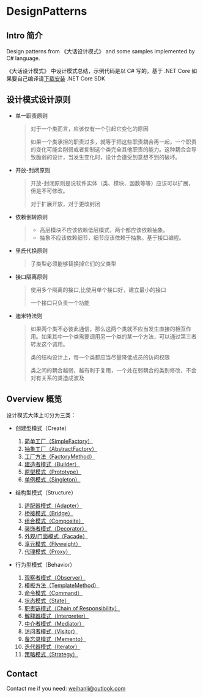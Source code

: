 # DesignPatterns

## Intro 简介

Design patterns from 《大话设计模式》 and some samples implemented by C# language.

《大话设计模式》 中设计模式总结，示例代码是以 C# 写的，基于 .NET Core 如果要自己编译请[下载安装](https://www.microsoft.com/net/download) .NET Core SDK

## 设计模式设计原则

- 单一职责原则

    > 对于一个类而言，应该仅有一个引起它变化的原因
    >
    > 如果一个类承担的职责过多，就等于把这些职责耦合再一起，一个职责的变化可能会削弱或者抑制这个类完全其他职责的能力。这种耦合会导致脆弱的设计，当发生变化时，设计会遭受到意想不到的破坏。

- 开放-封闭原则

    > 开放-封闭原则是说软件实体（类、模块、函数等等）应该可以扩展，但是不可修改。
    >
    > 对于扩展开放，对于更改封闭

- 依赖倒转原则

    > - 高层模块不应该依赖低层模式，两个都应该依赖抽象。
    > - 抽象不应该依赖细节，细节应该依赖于抽象。基于接口编程。

- 里氏代换原则

    > 子类型必须能够替换掉它们的父类型

- 接口隔离原则

    > 使用多个隔离的接口,比使用单个接口好，建立最小的接口
    >
    > 一个接口只负责一个功能

- 迪米特法则

    > 如果两个类不必彼此通信，那么这两个类就不应当发生直接的相互作用。如果其中一个类需要调用另一个类的某一个方法，可以通过第三者转发这个调用。
    >
    > 类的结构设计上，每一个类都应当尽量降低成员的访问权限
    >
    > 类之间的耦合越弱，越有利于复用，一个处在弱耦合的类别修改，不会对有关系的类造成波及

## Overview 概览

设计模式大体上可分为三类：

- 创建型模式（Create）
    1. [简单工厂（SimpleFactory）](./CreatePattern/SimpleFactoryPattern)
    1. [抽象工厂（AbstractFactory）](./CreatePattern/AbstractFactoryPattern)
    1. [工厂方法（FactoryMethod）](./CreatePattern/FactoryMethodPattern)
    1. [建造者模式（Builder）](./CreatePattern/BuilderPattern)
    1. [原型模式（Prototype）](./CreatePattern/PrototypePattern)
    1. [单例模式（Singleton）](./CreatePattern/SingletonPattern)

- 结构型模式（Structure）
    1. [适配器模式（Adapter）](./StructurePattern/AdapterPattern)
    1. [桥接模式（Bridge）](./StructurePattern/BridgePattern)
    1. [组合模式（Composite）](./StructurePattern/CompositePattern)
    1. [装饰者模式（Decorator）](./StructurePattern/DecoratorPattern)
    1. [外观/门面模式（Facade）](./StructurePattern/FacadePattern)
    1. [享元模式（Flyweight）](./StructurePattern/FlyweightPattern)
    1. [代理模式（Proxy）](./StructurePattern/ProxyPattern)

- 行为型模式（Behavior）
    1. [观察者模式（Observer）](./BehaviorPattern/ObserverPattern)
    1. [模板方法（TemplateMethod）](./BehaviorPattern/TemplateMethodPattern)
    1. [命令模式（Command）](./BehaviorPattern/CommandPattern)
    1. [状态模式（State）](./BehaviorPattern/StatePattern)
    1. [职责链模式（Chain of Responsibility）](./BehaviorPattern/ChainOfResponsibilityPattern)
    1. [解释器模式（Interpreter）](./BehaviorPattern/InterpreterPattern)
    1. [中介者模式（Mediator）](./BehaviorPattern/MediatorPattern)
    1. [访问者模式（Visitor）](./BehaviorPattern/VisitorPattern)
    1. [备忘录模式（Memento）](./BehaviorPattern/MementoPattern)
    1. [迭代器模式（Iterator）](./BehaviorPattern/IteratorPattern)
    1. [策略模式（Strategy）](./BehaviorPattern/StrategyPattern)

## Contact

Contact me if you need: <weihanli@outlook.com>
